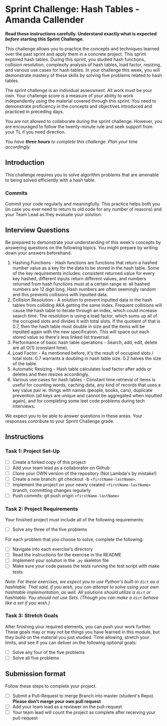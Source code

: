# Sprint Challenge: Hash Tables - Amanda Callender

**Read these instructions carefully. Understand exactly what is expected _before_ starting this Sprint Challenge.**

This challenge allows you to practice the concepts and techniques learned over the past sprint and apply them in a concrete project. This sprint explored hash tables. During this sprint, you studied hash functions, collision resolution, complexity analysis of hash tables, load factor, resizing, and various use cases for hash tables. In your challenge this week, you will demonstrate mastery of these skills by solving five problems related to hash tables.

The sprint challenge is an individual assessment. All work must be your own. Your challenge score is a measure of your ability to work independently using the material covered through this sprint. You need to demonstrate proficiency in the concepts and objectives introduced and practiced in preceding days.

You are not allowed to collaborate during the sprint challenge. However, you are encouraged to follow the twenty-minute rule and seek support from your TL if you need direction.

_You have **three hours** to complete this challenge. Plan your time accordingly._

## Introduction

This challenge requires you to solve algorithm problems that are amenable to being solved efficiently with a hash table.

### Commits

Commit your code regularly and meaningfully. This practice helps both you (in case you ever need to return to old code for any number of reasons) and your Team Lead as they evaluate your solution.

## Interview Questions

Be prepared to demonstrate your understanding of this week's concepts by answering questions on the following topics. You might prepare by writing down your answers beforehand.

1. Hashing Functions - 
        Hash functions are functions that return a hashed number value as a key for the data to be stored in the hash table. Some of the key requirements includes: consistent returned value for every key hashed, different inputs return different values, and numbers returned from hash functions must at a certain range ie: all hashed numbers are 12 digit long. Hash numbers are often seemingly random and this prevents collisions with inputted data.
2. Collision Resolution - 
        A solution to prevent inputted data in the hash tables from colliding AKA getting the same index. Frequent collisions will cause the hash table to iterate through an index, which could increase search time. The resolution is using a load factor, which sums up all of the occupied slots and divides it with total slots. If the quotient of that is 0.7, then the hash table must double in size and the items will be inputted again with the new specification. This will space out each stored value so there's less linked list traversal.
3. Performance of basic hash table operations - 
        Search, add, edit, delete are all O(1) (constant time).
4. Load Factor - 
        As mentioned before, it's the result of occupied slots / total slots. 0.7 warrants a doubling in hash table size. 0.2 halves the size of the table.
5. Automatic Resizing - 
        Hash table calculates load factor after adds or deletes and then resizes accordingly.
6. Various use cases for hash tables - 
        Constant time retrieval of items is useful for counting words, caching data, any kind of records that uses a key value pair ie: things with names (people, books, cars), duplicate prevention (all keys are unique and cannot be aggregated when inputted again), and for completing some leet code problems during tech interviews.

We expect you to be able to answer questions in these areas. Your responses contribute to your Sprint Challenge grade.

## Instructions

### Task 1: Project Set-Up

- [ ] Create a forked copy of this project
- [ ] Add your team lead as a collaborator on Github
- [ ] Clone your OWN version of the repository (Not Lambda's by mistake!)
- [ ] Create a new branch: git checkout -b `<firstName-lastName>`.
- [ ] Implement the project on your newly created `<firstName-lastName>` branch, committing changes regularly
- [ ] Push commits: git push origin `<firstName-lastName>`

### Task 2: Project Requirements

Your finished project must include all of the following requirements:

- [ ] Solve any three of the five problems

For each problem that you choose to solve, complete the following:

- [ ] Navigate into each exercise's directory
- [ ] Read the instructions for the exercise in the README
- [ ] Implement your solution in the `.py` skeleton file
- [ ] Make sure your code passes the tests running the test script with make tests

*Note: For these exercises, we expect you to use Python's built-in `dict` as a hashtable. That said, if you wish, you can attempt to solve using your own hashtable implementation, as well. All solutions should utilize a `dict` or hashtable. You should not use Sets. (Though you can make a `dict` behave like a set if you wish.)*

### Task 3: Stretch Goals

After finishing your required elements, you can push your work further. These goals may or may not be things you have learned in this module, but they build on the material you just studied. Time allowing, stretch your limits, and see if you can deliver on the following optional goals:

- [ ] Solve any four of the five problems
- [ ] Solve all five problems

## Submission format

Follow these steps to complete your project.

- [ ] Submit a Pull-Request to merge <firstName-lastName> Branch into master (student's  Repo). **Please don't merge your own pull request**
- [ ] Add your team lead as a reviewer on the pull-request
- [ ] Your team lead will count the project as complete after receiving your pull-request
